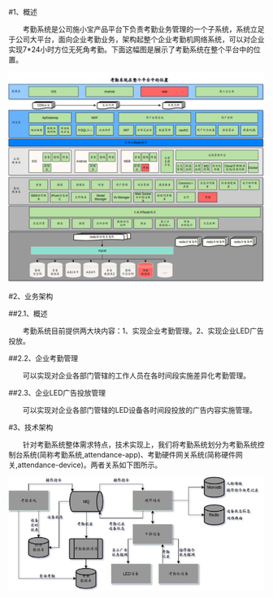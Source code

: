 #1、概述

&emsp;&emsp;考勤系统是公司施小宝产品平台下负责考勤业务管理的一个子系统，系统立足于公司大平台，面向企业考勤业务，架构起整个企业考勤机网络系统，可以对企业实现7*24小时方位无死角考勤。下面这幅图是展示了考勤系统在整个平台中的位置。


![考勤系统在施小宝平台中的位置概览](/assets/image/20170808114448.png "考勤系统在施小宝平台中的位置概览")




#2、业务架构

##2.1、概述

&emsp;&emsp;考勤系统目前提供两大块内容：1、实现企业考勤管理。2、实现企业LED广告投放。

##2.2、企业考勤管理

&emsp;&emsp;可以实现对企业各部门管辖的工作人员在各时间段实施差异化考勤管理。

##2.3、企业LED广告投放管理

&emsp;&emsp;可以实现对企业各部门管辖的LED设备各时间段投放的广告内容实施管理。


#3、技术架构

&emsp;&emsp;针对考勤系统整体需求特点，技术实现上，我们将考勤系统划分为考勤系统控制台系统(简称考勤系统,attendance-app)、考勤硬件网关系统(简称硬件网关,attendance-device)。两者关系如下图所示。

![考勤业务架构概览](/assets/image/20170808145254.png "考勤业务架构概览")

 


